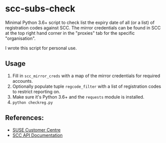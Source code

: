 # scc-subs-check

Minimal Python 3.6+ script to check list the expiry date of all (or a list) of registration codes against SCC. The
mirror credentials can be found in SCC at the top right hand corner in the "proxies" tab for the specific
"organisation".

I wrote this script for personal use.


## Usage

1. Fill in `scc_mirror_creds` with a map of the mirror credentials for required accounts.
2. Optionally populate tuple `regcode_filter` with a list of registration codes to restrict reporting on.
3. Make sure it's Python 3.6+ and the `requests` module is installed.
4. `python checkreg.py`


## References:

* [SUSE Customer Centre](https://scc.suse.com/)
* [SCC API Documentation](https://scc.suse.com/connect/v4/documentation)


